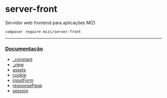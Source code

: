 # server-front

Servidor web frontend para aplicações MIZI

    composer require mizi/server-front

---

### [Documentação](https://github.com/mizi-php/server-front/tree/main/.doc)

 - [_constant](https://github.com/mizi-php/server-front/tree/main/.doc/_constant.md)
 - [_view](https://github.com/mizi-php/server-front/tree/main/.doc/_view.md)
 - [assets](https://github.com/mizi-php/server-front/tree/main/.doc/assets.md)
 - [cookie](https://github.com/mizi-php/server-front/tree/main/.doc/cookie.md)
 - [inputForm](https://github.com/mizi-php/server-front/tree/main/.doc/inputForm.md)
 - [responsePage](https://github.com/mizi-php/server-front/tree/main/.doc/responsePage.md)
 - [session](https://github.com/mizi-php/server-front/tree/main/.doc/session.md)